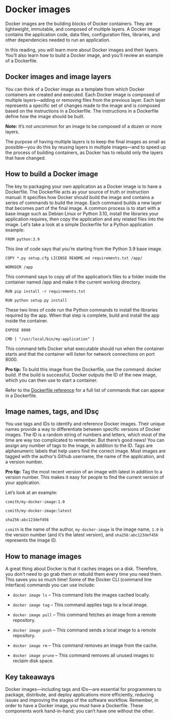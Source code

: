 # Docker images
Docker images are the building blocks of Docker containers. They are lightweight, immutable, and composed of multiple layers. A Docker image contains the application code, data files, configuration files, libraries, and other dependencies needed to run an application.

In this reading, you will learn more about Docker images and their layers. You’ll also learn how to build a Docker image, and you’ll review an example of a Dockerfile.

## Docker images and image layers

You can think of a Docker image as a template from which Docker containers are created and executed. Each Docker image is composed of multiple layers—adding or removing files from the previous layer. Each layer represents a specific set of changes made to the image and is composed based on the instructions in a Dockerfile. The instructions in a Dockerfile define how the image should be built.

**Note:** It’s not uncommon for an image to be composed of a dozen or more layers.

The purpose of having multiple layers is to keep the final images as small as possible—you do this by reusing layers in multiple images—and to speed up the process of building containers, as Docker has to rebuild only the layers that have changed.

## How to build a Docker image

The key to packaging your own application as a Docker image is to have a Dockerfile. The Dockerfile acts as your source of truth or instruction manual: It specifies how Docker should build the image and contains a series of commands to build the image. Each command builds a new layer that becomes part of the final image. A common process is to start with a base image such as Debian Linux or Python 3.10, install the libraries your application requires, then copy the application and any related files into the image. Let’s take a look at a simple Dockerfile for a Python application example:

```	
FROM python:3.9
```
This line of code says that you’re starting from the Python 3.9 base image.

```
COPY *.py setup.cfg LICENSE README.md requirements.txt /app/

WORKDIR /app
```
This command says to copy all of the application’s files to a folder inside the container named /app and make it the current working directory.

```
RUN pip install -r requirements.txt

RUN python setup.py install
```
These two lines of code run the Python commands to install the libraries required by the app. When that step is complete, build and install the app inside the container.

```
EXPOSE 8000

CMD [ "/usr/local/bin/my-application" ]
```
This command tells Docker what executable should run when the container starts and that the container will listen for network connections on port 8000.

**Pro tip:** To build this image from the Dockerfile, use the command: docker build. If the build is successful, Docker outputs the ID of the new image, which you can then use to start a container.


Refer to the [Dockerfile reference](https://docs.docker.com/reference/dockerfile/) for a full list of commands that can appear in a Dockerfile.

## Image names, tags, and IDsç

You use tags and IDs to identify and reference Docker images. Their unique names provide a way to differentiate between specific versions of Docker images. The ID is a random string of numbers and letters, which most of the time are way too complicated to remember. But there’s good news! You can assign any number of tags to the image, in addition to the ID. Tags are alphanumeric labels that help users find the correct image. Most images are tagged with the author’s Github username, the name of the application, and a version number. 

**Pro tip:** Tag the most recent version of an image with latest in addition to a version number. This makes it easy for people to find the current version of your application.

Let’s look at an example:
```
csmith/my-docker-image:1.0

csmith/my-docker-image:latest 

sha256:abc123def456
```

`csmith` is the name of the author, `my-docker-image` is the image name, `1.0` is the version number (and it’s the latest version), and `sha256:abc123def456` represents the image ID.

## How to manage images
A great thing about Docker is that it caches images on a disk. Therefore, you don’t need to go grab them or rebuild them every time you need them. This saves you so much time! Some of the Docker CLI (command line interface) commands you can use include:

- `docker image ls` – This command lists the images cached locally.

- `docker image tag` – This command applies tags to a local image.

- `docker image pull` – This command fetches an image from a remote repository.

- `docker image push` – This command sends a local image to a remote repository.

- `docker image rm` – This command removes an image from the cache.

- `docker image prune` – This command removes all unused images to reclaim disk space.

## Key takeaways
Docker images—including tags and IDs—are essential for programmers to package, distribute, and deploy applications more efficiently, reducing issues and improving the stages of the software workflow. Remember, in order to have a Docker image, you must have a Dockerfile. These components work hand-in-hand; you can’t have one without the other.
